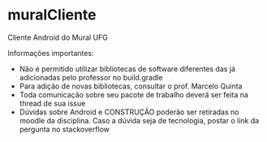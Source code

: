 muralCliente
============

Cliente Android do Mural UFG

Informações importantes:

- Não é permitido utilizar bibliotecas de software diferentes das já adicionadas pelo professor no build.gradle
- Para adição de novas bibliotecas, consultar o prof. Marcelo Quinta
- Toda comunicação sobre seu pacote de trabalho deverá ser feita na thread de sua issue
- Dúvidas sobre Android e CONSTRUÇÃO poderão ser retiradas no moodle da disciplina. Caso a dúvida seja de tecnologia, postar o link da pergunta no stackoverflow
